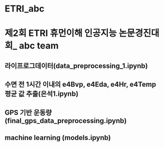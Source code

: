 # ETRI_abc
# 제2회 ETRI 휴먼이해 인공지능 논문경진대회_ abc team

## 라이프로그데이터(data_preprocessing_1.ipynb)
## 수면 전 1시간 이내의 e4Bvp, e4Eda, e4Hr, e4Temp 평균 값 추출(은석1.ipynb)
## GPS 기반 운동량 (final_gps_data_preprocessing.ipynb)

## machine learning (models.ipynb)
